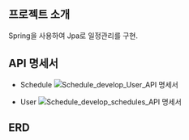 ## 프로젝트 소개
Spring을 사용하여 Jpa로 일정관리를 구현.

## API 명세서
   * Schedule
![Schedule_develop_User_API 명세서](https://github.com/user-attachments/assets/19688ab9-ba18-406c-a1ba-3a185571b21e)

   * User
![Schedule_develop_schedules_API 명세서](https://github.com/user-attachments/assets/42c0135f-6b9a-4662-ae0d-dab017759872)


## ERD


